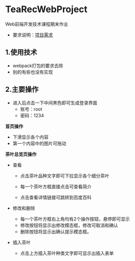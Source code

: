 # TeaRecWebProject

Web前端开发技术课程期末作业

- 要求说明：[项目需求](./项目需求.md) 

## 1.使用技术

- webpack打包的要求去除
- 别的有些也没有实现

## 2.主要操作

- 进入后点击一下中间黑色即可生成登录界面
  - 账号：root
  - 密码：1234

**首页操作**

- 下滑显示各个内容
- 第一个内容中的图片可拖动

**茶叶总览页操作**

- 查看

  - 点击茶叶品种文字即可下拉显示各个细分茶叶

  - 每一个茶叶方框直接点击可查看简介

  - 点击查看详情链接可跳转到百度百科

- 修改和删除
  - 每一个茶叶方框右上角均有2个操作按钮，悬停即可显示
  - 修改按钮将显示出修改模态框，修改可取消和确认
  - 删除按钮将显示出确认提示模态框。

- 插入茶叶
  - 点击上方插入茶叶种类文字即可显示出插入表单

